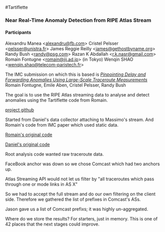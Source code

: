 #Tartiflette
### Near Real-Time Anomaly Detection from RIPE Atlas Stream

#### Participants
Alexandru Manea \<alexandru@fb.com\>
Cristel Pelsser \<pelsser@unistra.fr\>
James Reggie Reilly \<james@gethostbyname.org\>
Randy Bush \<randy@psg.com\>
Razan K Abdallah \<r.k.nasr@gmail.com\>
Romain Fontugne \<romain@iij.ad.jp\> (in Tokyo)
Wenqin SHAO \<wenqin.shao@telecom-paristech.fr\>

The IMC submission on which this is based is
[*Pinpointing Delay and Forwarding Anomalies Using Large-Scale Traceroute Measurements*](http://arxiv.org/abs/1605.04784)
Romain Fontugne, Emile Aben, Cristel Pelsser, Randy Bush

The goal is to use the RIPE Atlas streaming data to analyse and detect
anomalies using the Tartiflette code from Romain.

[project github](https://github.com/4a616d6573205265696c6c79/tartiflette)

Started from Daniel's data collector attaching to Massimo's stream.  And
Romain's code from IMC paper which used static data.

[Romain's original code](https://github.com/romain-fontugne/ripeAtlasDetector)

[Daniel's original code](https://github.com/dfkbg/Traceroute-Streaming)

Root analysis code wanted raw traceroute data.

FaceBook anchor was down so we chose Comcast which had two anchors up.

Atlas Streaming API would not let us filter by "all traceroutes which
pass through one or mode links in AS X"

So we had to accept the full stream and do our own filtering on the
client side.  Therefore we gathered the list of prefixes in Comcast's
ASs.

Jason gave us a list of Comcast prefixs; it was highly un-aggregated.

Where do we store the results?  For starters, just in memory.  This is
one of 42 places that the next stages could improve.
